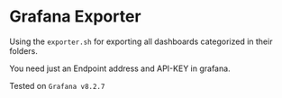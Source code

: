 # Grafana Exporter

Using the `exporter.sh` for exporting all dashboards categorized in their folders.

You need just an Endpoint address and API-KEY in grafana.

Tested on `Grafana v8.2.7`
